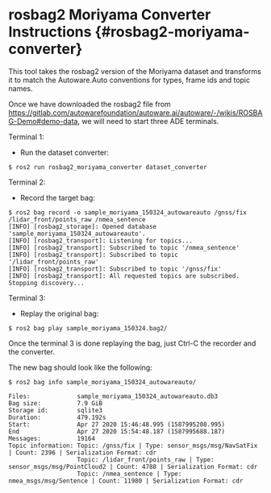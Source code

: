 rosbag2 Moriyama Converter Instructions {#rosbag2-moriyama-converter}
============


This tool takes the rosbag2 version of the Moriyama dataset and transforms it to match the Autoware.Auto conventions for types, frame ids and topic names.

Once we have downloaded the rosbag2 file from https://gitlab.com/autowarefoundation/autoware.ai/autoware/-/wikis/ROSBAG-Demo#demo-data, we will need to start three ADE terminals.


Terminal 1:

- Run the dataset converter:

```shell
$ ros2 run rosbag2_moriyama_converter dataset_converter
```

Terminal 2:

- Record the target bag:

```shell
$ ros2 bag record -o sample_moriyama_150324_autowareauto /gnss/fix /lidar_front/points_raw /nmea_sentence
[INFO] [rosbag2_storage]: Opened database 'sample_moriyama_150324_autowareauto'.
[INFO] [rosbag2_transport]: Listening for topics...
[INFO] [rosbag2_transport]: Subscribed to topic '/nmea_sentence'
[INFO] [rosbag2_transport]: Subscribed to topic '/lidar_front/points_raw'
[INFO] [rosbag2_transport]: Subscribed to topic '/gnss/fix'
[INFO] [rosbag2_transport]: All requested topics are subscribed. Stopping discovery...
```

Terminal 3:

- Replay the original bag:

```shell
$ ros2 bag play sample_moriyama_150324.bag2/
```

Once the terminal 3 is done replaying the bag, just Ctrl-C the recorder and the converter.

The new bag should look like the following:

```shell
$ ros2 bag info sample_moriyama_150324_autowareauto/

Files:             sample_moriyama_150324_autowareauto.db3
Bag size:          7.9 GiB
Storage id:        sqlite3
Duration:          479.192s
Start:             Apr 27 2020 15:46:48.995 (1587995208.995)
End                Apr 27 2020 15:54:48.187 (1587995688.187)
Messages:          19164
Topic information: Topic: /gnss/fix | Type: sensor_msgs/msg/NavSatFix | Count: 2396 | Serialization Format: cdr
                   Topic: /lidar_front/points_raw | Type: sensor_msgs/msg/PointCloud2 | Count: 4788 | Serialization Format: cdr
                   Topic: /nmea_sentence | Type: nmea_msgs/msg/Sentence | Count: 11980 | Serialization Format: cdr
```

